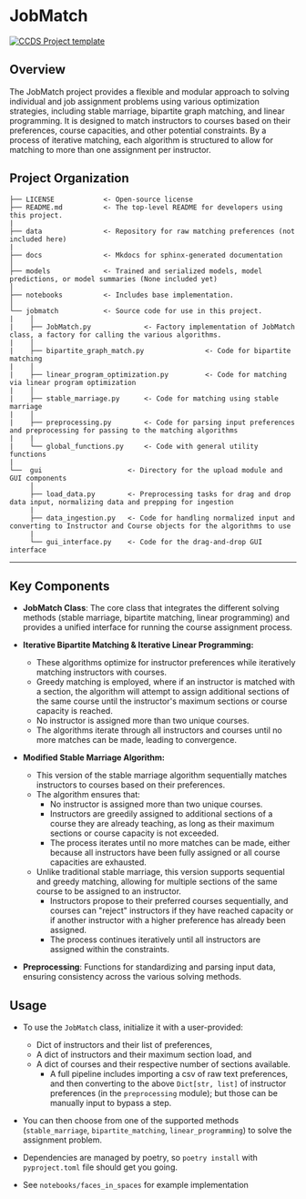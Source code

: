 # JobMatch

[![CCDS Project template](https://img.shields.io/badge/CCDS-Project%20template-328F97?logo=cookiecutter)](https://cookiecutter-data-science.drivendata.org/)

## Overview

The JobMatch project provides a flexible and modular approach to solving individual and job assignment problems using various optimization strategies, including stable marriage, bipartite graph matching, and linear programming. It is designed to match instructors to courses based on their preferences, course capacities, and other potential constraints. By a process of iterative matching, each algorithm is structured to allow for matching to more than one assignment per instructor.


## Project Organization

```
├── LICENSE            <- Open-source license
├── README.md          <- The top-level README for developers using this project.
|
├── data               <- Repository for raw matching preferences (not included here)
|
├── docs               <- Mkdocs for sphinx-generated documentation
│
├── models             <- Trained and serialized models, model predictions, or model summaries (None included yet)
│
├── notebooks          <- Includes base implementation.
│
└── jobmatch           <- Source code for use in this project.
|    │
|    ├── JobMatch.py             <- Factory implementation of JobMatch class, a factory for calling the various algorithms.
|    │
|    ├── bipartite_graph_match.py               <- Code for bipartite matching
|    │
|    ├── linear_program_optimization.py         <- Code for matching via linear program optimization
|    │
|    ├── stable_marriage.py      <- Code for matching using stable marriage
|    │
|    ├── preprocessing.py        <- Code for parsing input preferences and preprocessing for passing to the matching algorithms
|    |
|    └── global_functions.py     <- Code with general utility functions
|
└──  gui                     <- Directory for the upload module and GUI components
     │
     ├── load_data.py        <- Preprocessing tasks for drag and drop data input, normalizing data and prepping for ingestion
     |
     ├── data_ingestion.py   <- Code for handling normalized input and converting to Instructor and Course objects for the algorithms to use
     |
     └── gui_interface.py    <- Code for the drag-and-drop GUI interface
```

--------
## Key Components

- **JobMatch Class**: The core class that integrates the different solving methods (stable marriage, bipartite matching, linear programming) and provides a unified interface for running the course assignment process.

- **Iterative Bipartite Matching & Iterative Linear Programming:**
    - These algorithms optimize for instructor preferences while iteratively matching instructors with courses.
    - Greedy matching is employed, where if an instructor is matched with a section, the algorithm will attempt to assign additional sections of the same course until the instructor's maximum sections or course capacity is reached.
    - No instructor is assigned more than two unique courses.
    - The algorithms iterate through all instructors and courses until no more matches can be made, leading to convergence.
  
- **Modified Stable Marriage Algorithm:**
    - This version of the stable marriage algorithm sequentially matches instructors to courses based on their preferences.
    - The algorithm ensures that:
        - No instructor is assigned more than two unique courses.
        - Instructors are greedily assigned to additional sections of a course they are already teaching, as long as their maximum sections or course capacity is not exceeded.
        - The process iterates until no more matches can be made, either because all instructors have been fully assigned or all course capacities are exhausted.
    - Unlike traditional stable marriage, this version supports sequential and greedy matching, allowing for multiple sections of the same course to be assigned to an instructor.
        - Instructors propose to their preferred courses sequentially, and courses can "reject" instructors if they have reached capacity or if another instructor with a higher preference has already been assigned.
        - The process continues iteratively until all instructors are assigned within the constraints.
  
- **Preprocessing**: Functions for standardizing and parsing input data, ensuring consistency across the various solving methods.

## Usage

- To use the `JobMatch` class, initialize it with a user-provided:
     - Dict of instructors and their list of preferences, 
     - A dict of instructors and their maximum section load, and 
     - A dict of courses and their respective number of sections available.
         - A full pipeline includes importing a csv of raw text preferences, and then converting to the above `Dict[str, list]` of instructor preferences (in the `preprocessing` module); but those can be manually input to bypass a step.

- You can then choose from one of the supported methods (`stable_marriage`, `bipartite_matching`, `linear_programming`) to solve the assignment problem. 

- Dependencies are managed by poetry, so `poetry install` with `pyproject.toml` file should get you going.

- See `notebooks/faces_in_spaces` for example implementation
